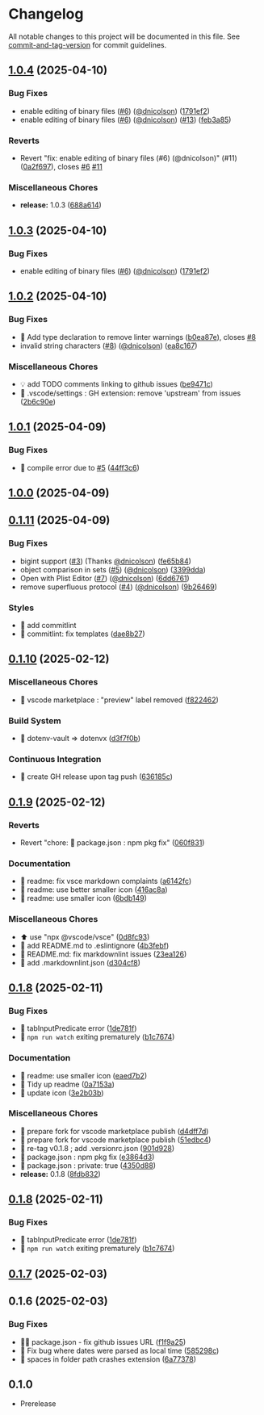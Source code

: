# Changelog

All notable changes to this project will be documented in this file. See [commit-and-tag-version](https://github.com/absolute-version/commit-and-tag-version) for commit guidelines.

## [1.0.4](https://github.com/cunneen/vscode-plist/compare/v1.0.2...v1.0.4) (2025-04-10)


### Bug Fixes

* enable editing of binary files ([#6](https://github.com/cunneen/vscode-plist/issues/6)) ([@dnicolson](https://github.com/dnicolson)) ([1791ef2](https://github.com/cunneen/vscode-plist/commit/1791ef246bcee527080b86744927fb6fb0cafba3))
* enable editing of binary files ([#6](https://github.com/cunneen/vscode-plist/issues/6)) ([@dnicolson](https://github.com/dnicolson)) ([#13](https://github.com/cunneen/vscode-plist/issues/13)) ([feb3a85](https://github.com/cunneen/vscode-plist/commit/feb3a85f0fa7df771535c9ae987398e00dd3aa9a))


### Reverts

* Revert "fix: enable editing of binary files (#6) (@dnicolson)" (#11) ([0a2f697](https://github.com/cunneen/vscode-plist/commit/0a2f6973bef862e7e12296297fad61d350786eed)), closes [#6](https://github.com/cunneen/vscode-plist/issues/6) [#11](https://github.com/cunneen/vscode-plist/issues/11)


### Miscellaneous Chores

* **release:** 1.0.3 ([688a614](https://github.com/cunneen/vscode-plist/commit/688a6142ed954b2d35f4dad4b960c0562979d995))

## [1.0.3](https://github.com/cunneen/vscode-plist/compare/v1.0.2...v1.0.3) (2025-04-10)


### Bug Fixes

* enable editing of binary files ([#6](https://github.com/cunneen/vscode-plist/issues/6)) ([@dnicolson](https://github.com/dnicolson)) ([1791ef2](https://github.com/cunneen/vscode-plist/commit/1791ef246bcee527080b86744927fb6fb0cafba3))

## [1.0.2](https://github.com/cunneen/vscode-plist/compare/v1.0.1...v1.0.2) (2025-04-10)


### Bug Fixes

* :rotating_light: Add type declaration to remove linter warnings ([b0ea87e](https://github.com/cunneen/vscode-plist/commit/b0ea87e8aecfa1c85aa235fb519291fd382361d7)), closes [#8](https://github.com/cunneen/vscode-plist/issues/8)
* invalid string characters ([#8](https://github.com/cunneen/vscode-plist/issues/8)) ([@dnicolson](https://github.com/dnicolson)) ([ea8c167](https://github.com/cunneen/vscode-plist/commit/ea8c167594bc65de48c429e9430672766e8f3af9))


### Miscellaneous Chores

* :bulb: add TODO comments linking to github issues ([be9471c](https://github.com/cunneen/vscode-plist/commit/be9471c84a443d52f8207b5c55812da4aeec4ade))
* :wrench: .vscode/settings : GH extension: remove 'upstream' from issues ([2b6c90e](https://github.com/cunneen/vscode-plist/commit/2b6c90e41e4e05fb7edaf508362e994f9c8dfb48))

## [1.0.1](https://github.com/cunneen/vscode-plist/compare/v1.0.0...v1.0.1) (2025-04-09)


### Bug Fixes

* :bug: compile error due to [#5](https://github.com/cunneen/vscode-plist/issues/5) ([44ff3c6](https://github.com/cunneen/vscode-plist/commit/44ff3c6aade2a44806b9697e9fbca3d26fbba8e0))

## [1.0.0](https://github.com/cunneen/vscode-plist/compare/v0.1.11...v1.0.0) (2025-04-09)

## [0.1.11](https://github.com/cunneen/vscode-plist/compare/v0.1.10...v0.1.11) (2025-04-09)


### Bug Fixes

* bigint support ([#3](https://github.com/cunneen/vscode-plist/issues/3)) (Thanks [@dnicolson](https://github.com/dnicolson)) ([fe65b84](https://github.com/cunneen/vscode-plist/commit/fe65b84999d242068d88318aabfe860537c6a30a))
* object comparison in sets ([#5](https://github.com/cunneen/vscode-plist/issues/5)) ([@dnicolson](https://github.com/dnicolson)) ([3399dda](https://github.com/cunneen/vscode-plist/commit/3399dda0776f076ba43051b32c4960c3fc061dba))
* Open with Plist Editor ([#7](https://github.com/cunneen/vscode-plist/issues/7)) ([@dnicolson](https://github.com/dnicolson)) ([6dd6761](https://github.com/cunneen/vscode-plist/commit/6dd676144d53d244815bcf969e08cbe7b1b57367))
* remove superfluous protocol ([#4](https://github.com/cunneen/vscode-plist/issues/4)) ([@dnicolson](https://github.com/dnicolson)) ([9b26469](https://github.com/cunneen/vscode-plist/commit/9b26469c28a386365356cf170b537ff87a8e8cf2))


### Styles

* :rotating_light: add commitlint
* :rotating_light: commitlint: fix templates ([dae8b27](https://github.com/cunneen/vscode-plist/commit/dae8b27c5397ba9973f8b3c725f2df1a9377caf9))

## [0.1.10](https://github.com/cunneen/vscode-plist/compare/v0.1.9...v0.1.10) (2025-02-12)


### Miscellaneous Chores

* :bookmark: vscode marketplace : "preview" label removed ([f822462](https://github.com/cunneen/vscode-plist/commit/f82246256175b7ae303d27ac441e48941296941c))


### Build System

* :closed_lock_with_key: dotenv-vault => dotenvx ([d3f7f0b](https://github.com/cunneen/vscode-plist/commit/d3f7f0b56a536d41c209ea779521aca1226274eb))


### Continuous Integration

* :construction_worker: create GH release upon tag push ([636185c](https://github.com/cunneen/vscode-plist/commit/636185ccc3b253ab9373e5b5f1e4d6c950e70a28))

## [0.1.9](https://github.com/cunneen/vscode-plist/compare/v0.1.8...v0.1.9) (2025-02-12)


### Reverts

* Revert "chore: 🚨 package.json : npm pkg fix" ([060f831](https://github.com/cunneen/vscode-plist/commit/060f831623a3f1d5098e62f6112b599a93771734))


### Documentation

* :memo: readme: fix vsce markdown complaints ([a6142fc](https://github.com/cunneen/vscode-plist/commit/a6142fcbb6ad1c2001c56428f80c1ba87c40c157))
* :memo: readme: use better smaller icon ([416ac8a](https://github.com/cunneen/vscode-plist/commit/416ac8a2b6d65ff4cc610f909bf9d680415dea07))
* :memo: readme: use smaller icon ([6bdb149](https://github.com/cunneen/vscode-plist/commit/6bdb149ccf0654866e0d628037f38c162403f9b7))


### Miscellaneous Chores

* :arrow_up: use "npx @vscode/vsce" ([0d8fc93](https://github.com/cunneen/vscode-plist/commit/0d8fc93a504dad70b5874bace3c97d1b1069fdb7))
* :rotating_light: add README.md to .eslintignore ([4b3febf](https://github.com/cunneen/vscode-plist/commit/4b3febf5186e21f3592f962d28a51724061ea74c))
* :rotating_light: README.md: fix markdownlint issues ([23ea126](https://github.com/cunneen/vscode-plist/commit/23ea12699dc8673d0633ceb5306ef3c022ed2334))
* 🚨 add .markdownlint.json ([d304cf8](https://github.com/cunneen/vscode-plist/commit/d304cf8eb981e16e5add82c5e21ba648835adba6))

## [0.1.8](https://github.com/cunneen/vscode-plist/compare/v0.1.7...v0.1.8) (2025-02-11)


### Bug Fixes

* :bug: tabInputPredicate error ([1de781f](https://github.com/cunneen/vscode-plist/commit/1de781fc27a9c33a6ecbd128ad0fd3eec674a306))
* :hammer: `npm run watch` exiting prematurely ([b1c7674](https://github.com/cunneen/vscode-plist/commit/b1c7674b51abfa44c4f7ebf0b40ad5c3bae94d6f))


### Documentation

* :memo: readme: use smaller icon ([eaed7b2](https://github.com/cunneen/vscode-plist/commit/eaed7b2e9863a2416de8db30123266e0116b85c1))
* :memo: Tidy up readme ([0a7153a](https://github.com/cunneen/vscode-plist/commit/0a7153a474d24d3d9b1a0bb73fa124c749d41643))
* :memo: update icon ([3e2b03b](https://github.com/cunneen/vscode-plist/commit/3e2b03b2caaba18bc5c2c69646138071a979a666))


### Miscellaneous Chores

* :bookmark: prepare fork for vscode marketplace publish ([d4dff7d](https://github.com/cunneen/vscode-plist/commit/d4dff7dbc5975a0c8b7324d5df0357f325bb1b0d))
* :bookmark: prepare fork for vscode marketplace publish ([51edbc4](https://github.com/cunneen/vscode-plist/commit/51edbc4713f17fdb5062d2baa0687887e4027a94))
* :bookmark: re-tag v0.1.8 ; add .versionrc.json ([901d928](https://github.com/cunneen/vscode-plist/commit/901d928f14d44f3b7cf225656804152c296813a8))
* 🚨 package.json : npm pkg fix ([e3864d3](https://github.com/cunneen/vscode-plist/commit/e3864d323865ba60896153bc4fd06e34d4a02f6b))
* 🚨 package.json : private: true ([4350d88](https://github.com/cunneen/vscode-plist/commit/4350d882f54009f8c3c0cbce80d834a66197406c))
* **release:** 0.1.8 ([8fdb832](https://github.com/cunneen/vscode-plist/commit/8fdb8327ade4c0e55f0b0031070e548f4f12308e))

## [0.1.8](https://github.com/cunneen/vscode-plist/compare/v0.1.7...v0.1.8) (2025-02-11)


### Bug Fixes

* :bug: tabInputPredicate error ([1de781f](https://github.com/cunneen/vscode-plist/commit/1de781fc27a9c33a6ecbd128ad0fd3eec674a306))
* :hammer: `npm run watch` exiting prematurely ([b1c7674](https://github.com/cunneen/vscode-plist/commit/b1c7674b51abfa44c4f7ebf0b40ad5c3bae94d6f))

## [0.1.7](https://github.com/cunneen/vscode-plist/compare/v0.1.6...v0.1.7) (2025-02-03)

## 0.1.6 (2025-02-03)


### Bug Fixes

* :technologist: package.json - fix github issues URL ([f1f9a25](https://github.com/cunneen/vscode-plist/commit/f1f9a25bfe3a935bea7b1ec5b8dc1dd4f3215ee7))
* 🐛 Fix bug where dates were parsed as local time ([585298c](https://github.com/cunneen/vscode-plist/commit/585298c775377f9c85ec4f8c9b0221ce4ea6c433))
* 🐛 spaces in folder path crashes extension ([6a77378](https://github.com/cunneen/vscode-plist/commit/6a773785590f303973a5608bf65e764a2c5c6f29))

## 0.1.0
- Prerelease
